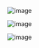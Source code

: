 ![image](https://github.com/nguyenthihang123/NGUYEN-THI-HANG/assets/165746021/6b2b5c08-d6c1-4106-b885-ab39f4a365a8)

![image](https://github.com/nguyenthihang123/NGUYEN-THI-HANG/assets/165746021/0426d5f1-033d-4778-bd09-27c7c1a87d0b)

![image](https://github.com/nguyenthihang123/NGUYEN-THI-HANG/assets/165746021/68d1e1e7-fd19-45a3-b415-607479094bca)
